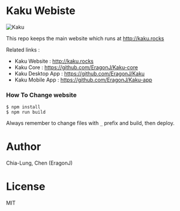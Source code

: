# Kaku Webiste

![Kaku](https://camo.githubusercontent.com/0b9900f6f5800a2121741e6adf860a048220cef0/687474703a2f2f692e696d6775722e636f6d2f63334b4b5139742e706e67)

This repo keeps the main website which runs at http://kaku.rocks

Related links :

+ Kaku Website : http://kaku.rocks
+ Kaku Core : https://github.com/EragonJ/Kaku-core
+ Kaku Desktop App : https://github.com/EragonJ/Kaku
+ Kaku Mobile App : https://github.com/EragonJ/Kaku-app

### How To Change website

`$ npm install`  
`$ npm run build`  

Always remember to change files with `_` prefix and build, then deploy.

# Author

Chia-Lung, Chen (EragonJ)

# License

MIT
